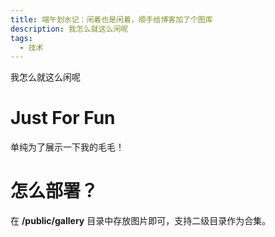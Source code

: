 ```yaml
---
title: 端午划水记：闲着也是闲着，顺手给博客加了个图库
description: 我怎么就这么闲呢
tags:
  - 技术
---
```


我怎么就这么闲呢

# Just For Fun

单纯为了展示一下我的毛毛！

# 怎么部署？

在 **/public/gallery** 目录中存放图片即可，支持二级目录作为合集。
